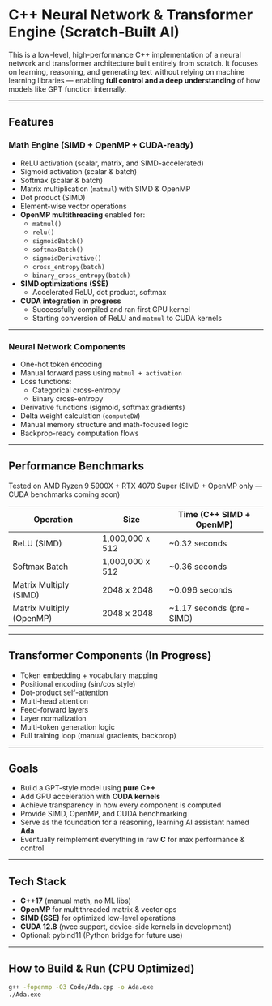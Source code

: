 # C++ Neural Network & Transformer Engine (Scratch-Built AI)

This is a low-level, high-performance C++ implementation of a neural network and transformer architecture built entirely from scratch. It focuses on learning, reasoning, and generating text without relying on machine learning libraries — enabling **full control and a deep understanding** of how models like GPT function internally.

---

## Features

### Math Engine (SIMD + OpenMP + CUDA-ready)
- ReLU activation (scalar, matrix, and SIMD-accelerated)
- Sigmoid activation (scalar & batch)
- Softmax (scalar & batch)
- Matrix multiplication (`matmul`) with SIMD & OpenMP
- Dot product (SIMD)
- Element-wise vector operations
- **OpenMP multithreading** enabled for:
  - `matmul()`
  - `relu()`
  - `sigmoidBatch()`
  - `softmaxBatch()`
  - `sigmoidDerivative()`
  - `cross_entropy(batch)`
  - `binary_cross_entropy(batch)`
- **SIMD optimizations (SSE)**
  - Accelerated ReLU, dot product, softmax
- **CUDA integration in progress**
  - Successfully compiled and ran first GPU kernel
  - Starting conversion of ReLU and `matmul` to CUDA kernels

---

### Neural Network Components
- One-hot token encoding
- Manual forward pass using `matmul + activation`
- Loss functions:
  - Categorical cross-entropy
  - Binary cross-entropy
- Derivative functions (sigmoid, softmax gradients)
- Delta weight calculation (`computeDW`)
- Manual memory structure and math-focused logic
- Backprop-ready computation flows

---

## Performance Benchmarks

Tested on AMD Ryzen 9 5900X + RTX 4070 Super (SIMD + OpenMP only — CUDA benchmarks coming soon)

| Operation                | Size                | Time (C++ SIMD + OpenMP) |
|--------------------------|---------------------|---------------------------|
| ReLU (SIMD)              | 1,000,000 x 512     | ~0.32 seconds             |
| Softmax Batch            | 1,000,000 x 512     | ~0.36 seconds             |
| Matrix Multiply (SIMD)   | 2048 x 2048         | ~0.096 seconds            |
| Matrix Multiply (OpenMP) | 2048 x 2048         | ~1.17 seconds (pre-SIMD)  |

---

## Transformer Components (In Progress)
- Token embedding + vocabulary mapping
- Positional encoding (sin/cos style)
- Dot-product self-attention
- Multi-head attention
- Feed-forward layers
- Layer normalization
- Multi-token generation logic
- Full training loop (manual gradients, backprop)

---

## Goals

- Build a GPT-style model using **pure C++**
- Add GPU acceleration with **CUDA kernels**
- Achieve transparency in how every component is computed
- Provide SIMD, OpenMP, and CUDA benchmarking
- Serve as the foundation for a reasoning, learning AI assistant named **Ada**
- Eventually reimplement everything in raw **C** for max performance & control

---

## Tech Stack

- **C++17** (manual math, no ML libs)
- **OpenMP** for multithreaded matrix & vector ops
- **SIMD (SSE)** for optimized low-level operations
- **CUDA 12.8** (nvcc support, device-side kernels in development)
- Optional: pybind11 (Python bridge for future use)

---

## How to Build & Run (CPU Optimized)

```bash
g++ -fopenmp -O3 Code/Ada.cpp -o Ada.exe
./Ada.exe

